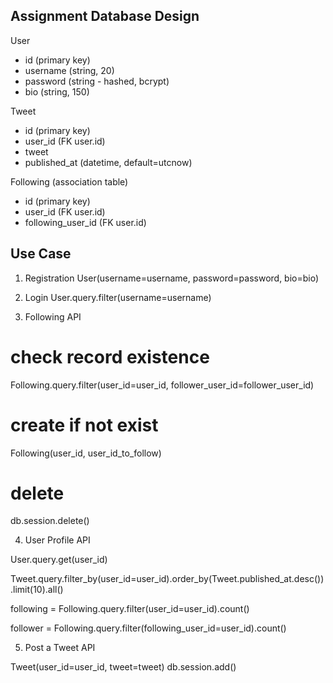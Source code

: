 ## Assignment Database Design

User
- id (primary key)
- username (string, 20)
- password (string - hashed, bcrypt)
- bio (string, 150)


Tweet
- id (primary key)
- user_id (FK user.id)
- tweet
- published_at (datetime, default=utcnow)


Following (association table)
- id (primary key)
- user_id (FK user.id)
- following_user_id (FK user.id)


## Use Case

1. Registration
User(username=username, password=password, bio=bio)

2. Login
User.query.filter(username=username)


3. Following API
# check record existence
Following.query.filter(user_id=user_id, follower_user_id=follower_user_id)

# create if not exist
Following(user_id, user_id_to_follow)

# delete
db.session.delete()


4. User Profile API

User.query.get(user_id)

Tweet.query.filter_by(user_id=user_id).order_by(Tweet.published_at.desc()).limit(10).all()

following = Following.query.filter(user_id=user_id).count()

follower = Following.query.filter(following_user_id=user_id).count()

5. Post a Tweet API

Tweet(user_id=user_id, tweet=tweet)
db.session.add()
